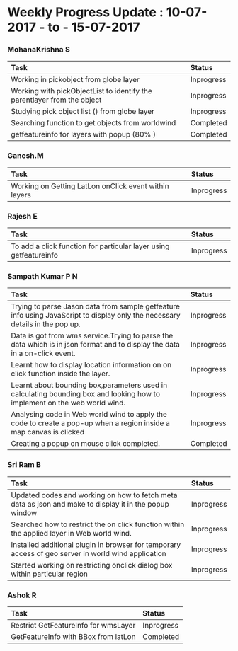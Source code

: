 # Weekly Progress Update :  10-07-2017  - to - 15-07-2017



### MohanaKrishna S	

|Task| 	Status|
|:-----|:-------------|
|Working in pickobject from globe layer|	Inprogress|
|Working with pickObjectList to identify the parentlayer from the object|	Inprogress|
|Studying pick object list () from globe layer|	Inprogress|
|Searching function to get objects from worldwind|	Completed|
|getfeatureinfo for layers with popup (80% )|	Completed|

	
	
### Ganesh.M	

|Task| 	Status|
|:-----|:-------------|
|Working on Getting LatLon onClick event within layers|	Inprogress|



### Rajesh E	

|Task| 	Status|
|:-----|:-------------|
|To add a click function for particular layer using getfeatureinfo|	Inprogress|


### Sampath Kumar P N	

|Task| 	Status|
|:-----|:-------------|
|Trying to parse Jason data from sample getfeature info using JavaScript to display only the necessary details in the pop up.|	Inprogress|
|Data is got from wms service.Trying to parse the data which is in json format and to display the data in a on-click event.|Inprogress|
|Learnt how to display location information on on click function inside the layer.|Inprogress|
|Learnt about bounding box,parameters used in calculating bounding box and looking how to implement on the web world wind.|Inprogress|
|Analysing code in Web world wind to apply the code to create a pop-up when a region inside a map canvas is clicked|Inprogress|
|Creating a popup on mouse click completed.|Completed|


	
### Sri Ram B	

|Task| 	Status|
|:-----|:-------------|
|Updated codes and working on how to fetch meta data as json and make to display it in the popup window |	Inprogress|
|Searched how to restrict the on click function within the applied layer in Web world wind.|	Inprogress|
|Installed additional plugin in browser for temporary access of geo server in world wind application|	Inprogress|
|Started working on restricting onclick dialog box within particular region|	Inprogress|

### Ashok R

|Task| 	Status|
|:-----|:-------------|
|Restrict GetFeatureInfo for wmsLayer|	Inprogress|
|GetFeatureInfo with BBox from latLon|	Completed|



